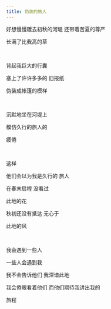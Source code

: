 ```yaml
---
title: 伪装的旅人
---
```


好想慢慢踱去初秋的河堤
还带着苦夏的尊严

长满了比我高的草
<!--more-->

<br />

背起我巨大的行囊

塞上了许许多多的 旧报纸

伪装成帐篷的模样

<br />

沉默地坐在河堤上

模仿久行的旅人的

疲倦

<br />

这样

他们会以为我是久行的 旅人

在春末启程 没看过

此地的花

秋初还没有抵达 无心于

此地的风

<br />

我会遇到一些人

一些人会遇到我

我不会告诉他们 我深谙此地

我会倦眼看着他们 而他们期待我讲出我的

旅程